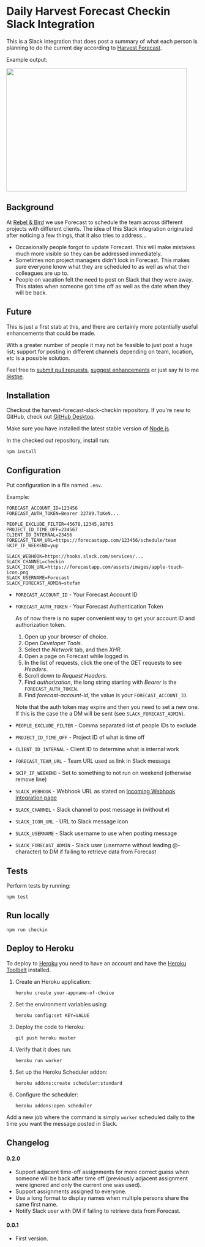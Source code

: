 # Daily Harvest Forecast Checkin Slack Integration

This is a Slack integration that does post a summary of what each person is planning to do the current day according to [Harvest Forecast](https://www.getharvest.com/forecast).

Example output:

<img src="http://stpe.github.io/harvest-forecast-slack-checkin/forecast-slack-msg.png" height="322" width="471">

## Background

At [Rebel & Bird](http://www.rebelandbird.com/) we use Forecast to schedule the team across different projects with different clients. The idea of this Slack integration originated after noticing a few things, that it also tries to address...

- Occasionally people forgot to update Forecast. This will make mistakes much more visible so they can be addressed immediately.
- Sometimes non project managers didn't look in Forecast. This makes sure everyone know what they are scheduled to as well as what their colleagues are up to.
- People on vacation felt the need to post on Slack that they were away. This states when someone got time off as well as the date when they will be back.

## Future

This is just a first stab at this, and there are certainly more potentially useful enhancements that could be made.

With a greater number of people it may not be feasible to just post a huge list; support for posting in different channels depending on team, location, etc is a possible solution.

Feel free to [submit pull requests](https://github.com/stpe/harvest-forecast-slack-checkin/pulls), [suggest enhancements](https://github.com/stpe/harvest-forecast-slack-checkin/issues) or just say hi to me [@stpe](https://twitter.com/stpe).

## Installation

Checkout the harvest-forecast-slack-checkin repository. If you're new to GitHub, check out [GitHub Desktop](https://desktop.github.com/).

Make sure you have installed the latest stable version of [Node.js](https://nodejs.org/).

In the checked out repository, install run:

`npm install`

## Configuration

Put configuration in a file named `.env`.

Example:

```
FORECAST_ACCOUNT_ID=123456
FORECAST_AUTH_TOKEN=Bearer 22789.ToKeN...

PEOPLE_EXCLUDE_FILTER=45678,12345,98765
PROJECT_ID_TIME_OFF=234567
CLIENT_ID_INTERNAL=23456
FORECAST_TEAM_URL=https://forecastapp.com/123456/schedule/team
SKIP_IF_WEEKEND=yup

SLACK_WEBHOOK=https://hooks.slack.com/services/...
SLACK_CHANNEL=checkin
SLACK_ICON_URL=https://forecastapp.com/assets/images/apple-touch-icon.png
SLACK_USERNAME=Forecast
SLACK_FORECAST_ADMIN=stefan
```

* `FORECAST_ACCOUNT_ID` - Your Forecast Account ID
* `FORECAST_AUTH_TOKEN` - Your Forecast Authentication Token

  As of now there is no super convenient way to get your account ID and authorization token.

   1. Open up your browser of choice.
   2. Open *Developer Tools*.
   3. Select the *Network* tab, and then *XHR*.
   4. Open a page on Forecast while logged in.
   5. In the list of requests, click the one of the *GET* requests to see *Headers*.
   6. Scroll down to *Request Headers*.
   7. Find *authorization*, the long string starting with _Bearer_ is the `FORECAST_AUTH_TOKEN`.
   8. Find *forecast-account-id*, the value is your `FORECAST_ACCOUNT_ID`.

  Note that the auth token may expire and then you need to set a new one. If this is the case the a DM will be sent (see `SLACK_FORECAST_ADMIN`).

* `PEOPLE_EXCLUDE_FILTER` - Comma separated list of people IDs to exclude
* `PROJECT_ID_TIME_OFF` - Project ID of what is time off
* `CLIENT_ID_INTERNAL` - Client ID to determine what is internal work
* `FORECAST_TEAM_URL` - Team URL used as link in Slack message
* `SKIP_IF_WEEKEND` - Set to something to not run on weekend (otherwise remove line)
* `SLACK_WEBHOOK` - Webhook URL as stated on [Incoming Webhook integration page](https://my.slack.com/services/new/incoming-webhook/)
* `SLACK_CHANNEL` - Slack channel to post message in (without `#`)
* `SLACK_ICON_URL` - URL to Slack message icon
* `SLACK_USERNAME` - Slack username to use when posting message
* `SLACK_FORECAST_ADMIN` - Slack user (username without leading @-character) to DM if failing to retrieve data from Forecast

## Tests

Perform tests by running:

`npm test`

## Run locally

`npm run checkin`

## Deploy to Heroku

To deploy to [Heroku](https://www.heroku.com) you need to have an account and have the [Heroku Toolbelt](https://toolbelt.heroku.com/) installed.

1. Create an Heroku application:

    `heroku create your-appname-of-choice`

2. Set the environment variables using:

    `heroku config:set KEY=VALUE`

3. Deploy the code to Heroku:

    `git push heroku master`

4. Verify that it does run:

    `heroku run worker`

5. Set up the Heroku Scheduler addon:

    `heroku addons:create scheduler:standard`

6. Configure the scheduler:

    `heroku addons:open scheduler`

  Add a new job where the command is simply `worker` scheduled daily to the time you want the message posted in Slack.

## Changelog

#### 0.2.0

  * Support adjacent time-off assignments for more correct guess when someone will be back after time off (previously adjacent assignment were ignored and only the current one was used).
  * Support assignments assigned to everyone.
  * Use a long format to display names when multiple persons share the same first name.
  * Notify Slack user with DM if failing to retrieve data from Forecast.

#### 0.0.1

  * First version.
